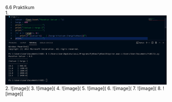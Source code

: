 6.6 Praktikum\
1.
![image](https://github.com/IsmedQalyubi/3.Tugas-Praktikum-python-III/blob/main/21.PNG) 
2.
![image](
3.
![image](
4.
![image](
5.
![image](
6.
![image](
7.
![image](
8.
![image](
